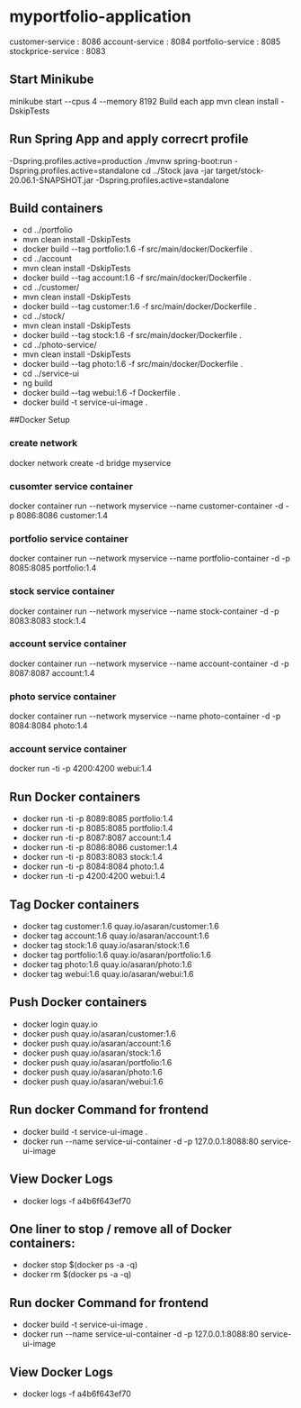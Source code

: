 # myportfolio-application

customer-service : 8086
account-service : 8084
portfolio-service : 8085
stockprice-service : 8083

## Start Minikube
minikube start --cpus 4  --memory 8192
Build each app 
mvn clean install -DskipTests

## Run Spring App and apply correcrt profile
-Dspring.profiles.active=production
./mvnw spring-boot:run -Dspring.profiles.active=standalone
cd ../Stock
java -jar target/stock-20.06.1-SNAPSHOT.jar -Dspring.profiles.active=standalone

## Build containers
+ cd ../portfolio
+ mvn clean install -DskipTests
+ docker build --tag portfolio:1.6 -f src/main/docker/Dockerfile .
+ cd ../account
+ mvn clean install -DskipTests
+ docker build --tag account:1.6 -f src/main/docker/Dockerfile .
+ cd ../customer/
+ mvn clean install -DskipTests
+ docker build --tag customer:1.6 -f src/main/docker/Dockerfile .
+ cd ../stock/
+ mvn clean install -DskipTests
+ docker build --tag stock:1.6 -f src/main/docker/Dockerfile .
+ cd ../photo-service/
+ mvn clean install -DskipTests
+ docker build --tag photo:1.6 -f src/main/docker/Dockerfile .
+ cd ../service-ui
+ ng build
+ docker build --tag webui:1.6 -f Dockerfile .
+ docker build -t service-ui-image .

##Docker Setup
### create network
docker network create -d bridge myservice
### cusomter service container
docker container run --network myservice --name customer-container -d -p 8086:8086 customer:1.4
### portfolio service container
docker container run --network myservice --name portfolio-container -d -p 8085:8085 portfolio:1.4
### stock service container
docker container run --network myservice --name stock-container -d -p 8083:8083 stock:1.4
### account service container
docker container run --network myservice --name account-container -d -p 8087:8087 account:1.4
### photo service container
docker container run --network myservice --name photo-container -d -p 8084:8084 photo:1.4
### account service container
docker run -ti -p 4200:4200 webui:1.4

## Run Docker containers
+ docker run -ti -p 8089:8085 portfolio:1.4
+ docker run -ti -p 8085:8085 portfolio:1.4
+ docker run -ti -p 8087:8087 account:1.4
+ docker run -ti -p 8086:8086 customer:1.4
+ docker run -ti -p 8083:8083 stock:1.4
+ docker run -ti -p 8084:8084 photo:1.4
+ docker run -ti -p 4200:4200 webui:1.4

## Tag Docker containers
+ docker tag customer:1.6 quay.io/asaran/customer:1.6
+ docker tag account:1.6 quay.io/asaran/account:1.6
+ docker tag stock:1.6 quay.io/asaran/stock:1.6
+ docker tag portfolio:1.6 quay.io/asaran/portfolio:1.6
+ docker tag photo:1.6 quay.io/asaran/photo:1.6
+ docker tag webui:1.6 quay.io/asaran/webui:1.6

## Push Docker containers
+ docker login quay.io
+ docker push quay.io/asaran/customer:1.6
+ docker push quay.io/asaran/account:1.6
+ docker push quay.io/asaran/stock:1.6
+ docker push quay.io/asaran/portfolio:1.6
+ docker push quay.io/asaran/photo:1.6
+ docker push quay.io/asaran/webui:1.6

## Run docker Command for frontend
+ docker build -t service-ui-image .
+ docker run --name service-ui-container -d -p 127.0.0.1:8088:80 service-ui-image

## View Docker Logs
+ docker logs -f a4b6f643ef70

## One liner to stop / remove all of Docker containers:
+ docker stop $(docker ps -a -q)
+ docker rm $(docker ps -a -q)
## Run docker Command for frontend
+ docker build -t service-ui-image .
+ docker run --name service-ui-container -d -p 127.0.0.1:8088:80 service-ui-image

## View Docker Logs
+ docker logs -f a4b6f643ef70
